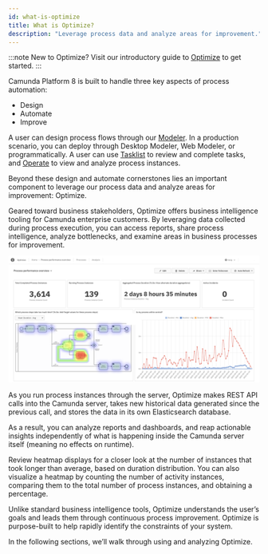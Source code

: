 ```yaml
---
id: what-is-optimize
title: What is Optimize?
description: "Leverage process data and analyze areas for improvement."
---
```


:::note
New to Optimize? Visit our introductory guide to [Optimize](/guides/improve-processes-with-optimize.md) to get started.
:::

Camunda Platform 8 is built to handle three key aspects of process automation:

- Design
- Automate
- Improve

A user can design process flows through our [Modeler](/components/modeler/about-modeler.md). In a production scenario, you can deploy through Desktop Modeler, Web Modeler, or programmatically. A user can use [Tasklist](/components/tasklist/introduction-to-tasklist.md) to review and complete tasks, and [Operate](/components/operate/operate-introduction.md) to view and analyze process instances.

Beyond these design and automate cornerstones lies an important component to leverage our process data and analyze areas for improvement: Optimize.

Geared toward business stakeholders, Optimize offers business intelligence tooling for Camunda enterprise customers. By leveraging data collected during process execution, you can access reports, share process intelligence, analyze bottlenecks, and examine areas in business processes for improvement.

![process performance dashboard](./img/optimize-process-performance-dashboard.png)

As you run process instances through the server, Optimize makes REST API calls into the Camunda server, takes new historical data generated since the previous call, and stores the data in its own Elasticsearch database.

As a result, you can analyze reports and dashboards, and reap actionable insights independently of what is happening inside the Camunda server itself (meaning no effects on runtime).

Review heatmap displays for a closer look at the number of instances that took longer than average, based on duration distribution. You can also visualize a heatmap by counting the number of activity instances, comparing them to the total number of process instances, and obtaining a percentage.

Unlike standard business intelligence tools, Optimize understands the user’s goals and leads them through continuous process improvement. Optimize is purpose-built to help rapidly identify the constraints of your system.

In the following sections, we’ll walk through using and analyzing Optimize.
